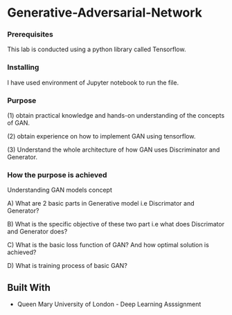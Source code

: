 # Generative-Adversarial-Network



### Prerequisites

This lab is conducted using a python library called Tensorflow. 

### Installing

I have used environment of Jupyter notebook to run the file.

### Purpose

(1)	obtain	practical	knowledge	and	hands-on	understanding	of	the	concepts of GAN.

(2) obtain experience on how to implement GAN using tensorflow.

(3) Understand the whole architecture of how GAN uses Discriminator and Generator.

### How the purpose is achieved

Understanding GAN models concept

A) What are 2 basic parts in Generative model i.e Discrimator and Generator?

B) What	is	the	specific	objective	of	these	two	part i.e what does Discrimator and Generator does?

C) What is the basic loss function of GAN? And how optimal solution is achieved?

D) What is training process of basic GAN?

## Built With

* Queen Mary University of London - Deep Learning Asssignment
